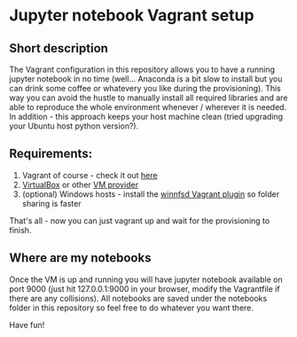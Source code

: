 # Jupyter notebook Vagrant setup

## Short description

The Vagrant configuration in this repository allows you to have a running jupyter notebook in no time (well... Anaconda is a bit slow to install but you can drink some coffee or whatevery you like during the provisioning). This way you can avoid the hustle to manually install all required libraries and are able to reproduce the whole environment whenever / wherever it is needed. In addition - this approach keeps your host machine clean (tried upgrading your Ubuntu host python version?).

## Requirements:

1. Vagrant of course - check it out [here](https://www.vagrantup.com/)
2. [VirtualBox](https://www.virtualbox.org/) or other [VM provider](https://www.vagrantup.com/docs/providers/)
3. (optional) Windows hosts - install the [winnfsd Vagrant plugin](https://github.com/winnfsd/vagrant-winnfsd) so folder sharing is faster

That's all - now you can just vagrant up and wait for the provisioning to finish.

## Where are my notebooks

Once the VM is up and running you will have jupyter notebook available on port 9000 (just hit 127.0.0.1:9000 in your browser, modify the Vagrantfile if there are any collisions). All notebooks are saved under the notebooks folder in this repository so feel free to do whatever you want there.

Have fun!
